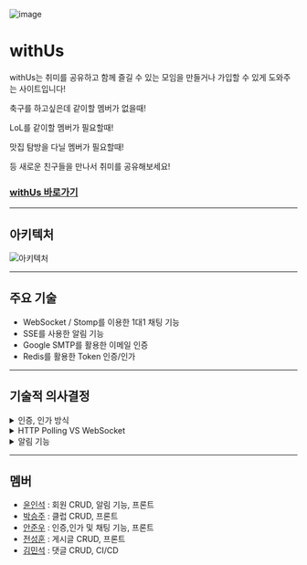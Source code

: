 ![image](https://github.com/team-withUs/withUs/assets/146637795/e877acbd-0b61-4b58-bcc8-40258db88dec)


# withUs
withUs는 취미를 공유하고 함께 즐길 수 있는 모임을 만들거나 가입할 수 있게 도와주는 사이트입니다!

축구를 하고싶은데 같이할 멤버가 없을때!

LoL를 같이할 멤버가 필요할때!

맛집 탐방을 다닐 멤버가 필요할때!

등 새로운 친구들을 만나서 취미를 공유해보세요!

### [withUs 바로가기](https://withus.life/)

---

## 아키텍처


![아키텍처](https://github.com/team-withUs/withUs/assets/146637795/6dd640e9-32fe-4801-a0d2-f9462d87569a)

---

## 주요 기술
+ WebSocket / Stomp를 이용한 1대1 채팅 기능
+ SSE를 사용한 알림 기능
+ Google SMTP를 활용한 이메일 인증
+ Redis를 활용한 Token 인증/인가
  
---

## 기술적 의사결정
<details>
  <summary>인증, 인가 방식</summary>
  <div>
   <li>세션 방식</li>
    <p>
      세션 방식은 임의의 회원의 세션을 삭제하는것으로 무효화가 가능하다는 점을 통해 보안측면에서 본다면 세션방식이 토큰방식보다 더 우수 하지만 scale-out시 
      추가적인 작업등이 필요하며 로그인한 회원이 많을수록 세션저장소의 리소스가 커져 서버의 부담이 크다는 단점이 존재
    </p>
  
    
  <li>토큰 방식</li>
    <p>
     토큰방식은 기 발급된 토큰을 임의로 무력화하는 등의 방법이 불가능하다는 한계점이 명확하여 세션보다 보안성이 떨어지지만 요청시 받은 토큰의 정보로만 인증이 이뤄지기 때문에 서버의 부담이 덜하다는 장점
     저희 프로젝트에서는 이용자의 이름, 전화번호 등과 같은 중요한 개인정보를 저장하지않기 때문에 다소 보안성이 떨어지더라도 서버의 부담이 적은 토큰방식을 채택하였으며 AccessToken과 RefeshToken을 사용하여 보안을 강화
    </p>
  
  </div>
</details>

<details>
  <summary>HTTP Polling VS WebSocket</summary>
  <div>
   <li>HTTP Polling</li>
    <p>
      HTTP Polling은 클라이언트가 지속적으로 서버에 요청을 보내고 응답을 받는 방식으로 양방향 통신은 가능하지만 사용자의 사용성 향상을 위해 요청의 간격이 짧게 설정할경우 서버의 부담이 늘어나 실시간 채팅기능에는 부적합하다고 생각
    </p>
  
    
  <li>WebSocket</li>
    <p>
     WebSocket은 Http프로토콜을 WebSocket프로토콜로 업그레이드하여 클라이언트와 서버간의 채널을 생성하여 HTTP 방식보다 구현난이도는 높지만 실시간채팅에 더 적합하다고 생각하여 WebSocket을 사용하였으며 
      추가적으로 1대1, 향후 다대다 채팅방으로 확장성을 고려해 STOMP프로토콜을 활용하여 구현
    </p>
  
  </div>
</details>

<details>
  <summary>알림 기능</summary>
  <div>
   <li>SSE</li>
    <p>
      마찬가지로 실시간성이 중요하므로 Web Socket으로 구현을 고려해봤으나 알림기능은 채팅기능과 달리 서버에서 일방적으로 클라이언트에게 데이터를 보내는 기능이므로 양방향 소통이 필요없다고 판단 
      또한 SSE는 WebSocket과 달리 HTTP 프로토콜을 사용하므로 구현이 비교적 쉽다는 장점도 있어서 SSE로 알림기능을 구현
    </p>
  </div>
</details>

---

## 멤버
+ [윤인석](https://github.com/dlstjr9390) : 회원 CRUD, 알림 기능, 프론트
+ [박승주](https://github.com/Joo-Veloper) : 클럽 CRUD, 프론트
+ [안준우](https://github.com/JunWoo0527) : 인증,인가 및 채팅 기능, 프론트
+ [전성훈](https://github.com/phantomrole) : 게시글 CRUD, 프론트
+ [김민석](https://github.com/CodeNameMS) : 댓글 CRUD, CI/CD
